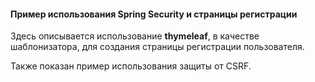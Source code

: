 #### Пример использования Spring Security и страницы регистрации

Здесь описывается использование **thymeleaf**, в качестве шаблонизатора, для 
создания страницы регистрации пользователя.
 
Также показан пример использования защиты от CSRF.
